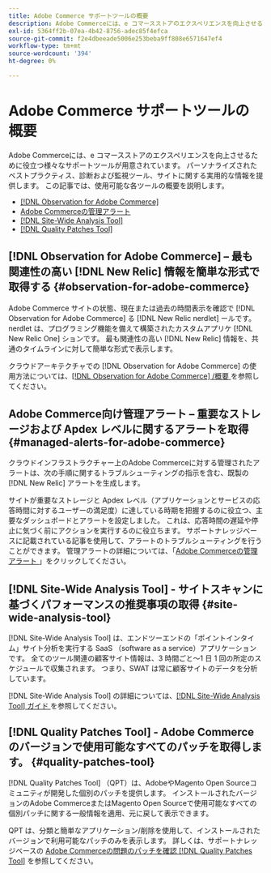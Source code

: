 ```yaml
---
title: Adobe Commerce サポートツールの概要
description: Adobe Commerceには、e コマースストアのエクスペリエンスを向上させるために役立つ様々なサポートツールが用意されています。
exl-id: 5364ff2b-07ea-4b42-8756-adec85f4efca
source-git-commit: f2e4dbeeade5006e253beba9ff808e6571647ef4
workflow-type: tm+mt
source-wordcount: '394'
ht-degree: 0%

---
```


# Adobe Commerce サポートツールの概要

Adobe Commerceには、e コマースストアのエクスペリエンスを向上させるために役立つ様々なサポートツールが用意されています。
パーソナライズされたベストプラクティス、診断および監視ツール、サイトに関する実用的な情報を提供します。
この記事では、使用可能な各ツールの概要を説明します。

* [[!DNL Observation for Adobe Commerce]](#observation-for-adobe-commerce)
* [Adobe Commerceの管理アラート](#managed-alerts-for-adobe-commerce)
* [[!DNL Site-Wide Analysis Tool]](#site-wide-analysis-tool)
* [[!DNL Quality Patches Tool]](#quality-patches-tool)

## [!DNL Observation for Adobe Commerce] – 最も関連性の高い [!DNL New Relic] 情報を簡単な形式で取得する {#observation-for-adobe-commerce}

Adobe Commerce サイトの状態、現在または過去の時間表示を確認で [!DNL Observation for Adobe Commerce] る [!DNL New Relic nerdlet] ールです。 nerdlet は、プログラミング機能を備えて構築されたカスタムアプリケ [!DNL New Relic One] ションです。 最も関連性の高い [!DNL New Relic] 情報を、共通のタイムラインに対して簡単な形式で表示します。

クラウドアーキテクチャでの [!DNL Observation for Adobe Commerce] の使用方法については、[[!DNL Observation for Adobe Commerce] /概要 ](https://experienceleague.adobe.com/docs/commerce-operations/tools/observation-for-adobe-commerce/intro.html) を参照してください。

## Adobe Commerce向け管理アラート – 重要なストレージおよび Apdex レベルに関するアラートを取得  {#managed-alerts-for-adobe-commerce}

クラウドインフラストラクチャー上のAdobe Commerceに対する管理されたアラートは、次の手順に関するトラブルシューティングの指示を含む、既製の [!DNL New Relic] アラートを生成します。

サイトが重要なストレージと Apdex レベル（アプリケーションとサービスの応答時間に対するユーザーの満足度）に達している時期を把握するのに役立つ、主要なダッシュボードとアラートを設定しました。 これは、応答時間の遅延や停止に気づく前にアクションを実行するのに役立ちます。 サポートナレッジベースに記載されている記事を使用して、アラートのトラブルシューティングを行うことができます。 管理アラートの詳細については、「[Adobe Commerceの管理アラート ](/help/support-tools/managed-alerts-for-adobe-commerce/managed-alerts-for-magento-commerce.md)」をクリックしてください。


## [!DNL Site-Wide Analysis Tool] - サイトスキャンに基づくパフォーマンスの推奨事項の取得 {#site-wide-analysis-tool}

[!DNL Site-Wide Analysis Tool] は、エンドツーエンドの「ポイントインタイム」サイト分析を実行する SaaS （software as a service）アプリケーションです。 全てのツール関連の顧客サイト情報は、3 時間ごと～1 日 1 回の所定のスケジュールで収集されます。 つまり、SWAT は常に顧客サイトのデータを分析しています。

[!DNL Site-Wide Analysis Tool] の詳細については、[[!DNL Site-Wide Analysis Tool]  ガイド ](https://experienceleague.adobe.com/docs/commerce-operations/tools/site-wide-analysis-tool/intro.html) を参照してください。

## [!DNL Quality Patches Tool] - Adobe Commerceのバージョンで使用可能なすべてのパッチを取得します。 {#quality-patches-tool}

[!DNL Quality Patches Tool] （QPT）は、AdobeやMagento Open Sourceコミュニティが開発した個別のパッチを提供します。 インストールされたバージョンのAdobe CommerceまたはMagento Open Sourceで使用可能なすべての個別パッチに関する一般情報を適用、元に戻して表示できます。

QPT は、分類と簡単なアプリケーション/削除を使用して、インストールされたバージョンで利用可能なパッチのみを表示します。 詳しくは、サポートナレッジベースの [Adobe Commerceの問題のパッチを確認  [!DNL Quality Patches Tool]](/help/support-tools/patches-available-in-qpt-tool/check-patch-for-magento-issue-with-magento-quality-patches.md) を参照してください。
